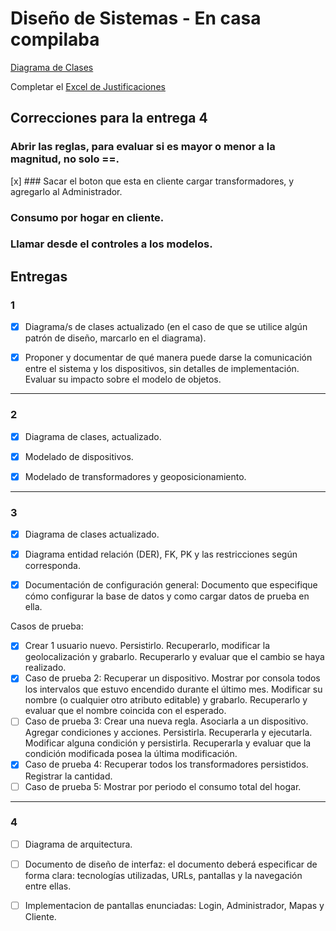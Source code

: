 # Diseño de Sistemas - En casa compilaba

[Diagrama de Clases](https://www.lucidchart.com/documents/edit/ceb23ed0-1b33-418a-add7-bd27eacf69dc/1)

Completar el [Excel de Justificaciones](https://drive.google.com/open?id=1KMen2VzRO-dwepk3WMq4hhfEXBdTLhqMDdQSORsywe4)

## Correcciones para la entrega 4
 
### Abrir las reglas, para evaluar si es mayor o menor a la magnitud, no solo ==.
[x]  ### Sacar el boton que esta en cliente cargar transformadores, y agregarlo al Administrador.
### Consumo por hogar en cliente.
### Llamar desde el controles a los modelos.

## Entregas

### 1

- [x] Diagrama/s de clases actualizado (en el caso de que 
se utilice algún patrón de diseño, marcarlo en el diagrama).

- [x] Proponer y documentar de qué manera puede darse la comunicación entre el sistema y los dispositivos, sin detalles de implementación. Evaluar su impacto sobre el modelo de objetos.

---

### 2

- [x] Diagrama de clases, actualizado.

- [x] Modelado de dispositivos.

- [x] Modelado de transformadores y geoposicionamiento.

---

### 3

- [x] Diagrama de clases actualizado.

- [x] Diagrama entidad relación (DER), FK, PK y las restricciones según corresponda.

- [x] Documentación de configuración general: Documento que especifique cómo configurar la base de datos y como cargar datos de prueba en ella.

Casos de prueba:

- [x] Crear 1 usuario nuevo. Persistirlo. Recuperarlo, modificar la geolocalización y grabarlo. Recuperarlo y evaluar que el cambio se haya realizado.
- [x] Caso de prueba 2: Recuperar un dispositivo. Mostrar por consola todos los intervalos que estuvo encendido durante el último mes. Modificar su nombre (o cualquier otro atributo editable) y grabarlo. Recuperarlo y evaluar que el nombre coincida con el esperado.
- [ ] Caso de prueba 3: Crear una nueva regla. Asociarla a un dispositivo. Agregar condiciones y acciones. Persistirla. Recuperarla y ejecutarla. Modificar alguna condición y persistirla. Recuperarla y evaluar que la condición modificada posea la última modificación.
- [x] Caso de prueba 4: Recuperar todos los transformadores persistidos. Registrar la cantidad.
- [ ] Caso de prueba 5: Mostrar por periodo el consumo total del hogar.

---

### 4

- [ ] Diagrama de arquitectura.

- [ ] Documento de diseño de interfaz: el documento deberá especificar de forma clara: tecnologías utilizadas, URLs, pantallas y la navegación entre ellas.

- [ ] Implementacion de pantallas enunciadas: Login, Administrador, Mapas y Cliente.


